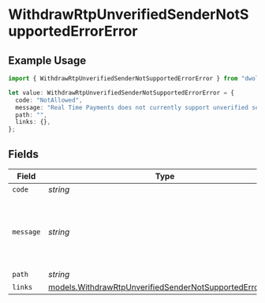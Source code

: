 # WithdrawRtpUnverifiedSenderNotSupportedErrorError

## Example Usage

```typescript
import { WithdrawRtpUnverifiedSenderNotSupportedErrorError } from "dwolla-typescript";

let value: WithdrawRtpUnverifiedSenderNotSupportedErrorError = {
  code: "NotAllowed",
  message: "Real Time Payments does not currently support unverified senders",
  path: "",
  links: {},
};
```

## Fields

| Field                                                                                                                      | Type                                                                                                                       | Required                                                                                                                   | Description                                                                                                                | Example                                                                                                                    |
| -------------------------------------------------------------------------------------------------------------------------- | -------------------------------------------------------------------------------------------------------------------------- | -------------------------------------------------------------------------------------------------------------------------- | -------------------------------------------------------------------------------------------------------------------------- | -------------------------------------------------------------------------------------------------------------------------- |
| `code`                                                                                                                     | *string*                                                                                                                   | :heavy_minus_sign:                                                                                                         | N/A                                                                                                                        | NotAllowed                                                                                                                 |
| `message`                                                                                                                  | *string*                                                                                                                   | :heavy_minus_sign:                                                                                                         | N/A                                                                                                                        | Real Time Payments does not currently support unverified senders                                                           |
| `path`                                                                                                                     | *string*                                                                                                                   | :heavy_minus_sign:                                                                                                         | N/A                                                                                                                        |                                                                                                                            |
| `links`                                                                                                                    | [models.WithdrawRtpUnverifiedSenderNotSupportedErrorLinks](../models/withdrawrtpunverifiedsendernotsupportederrorlinks.md) | :heavy_minus_sign:                                                                                                         | N/A                                                                                                                        | {}                                                                                                                         |